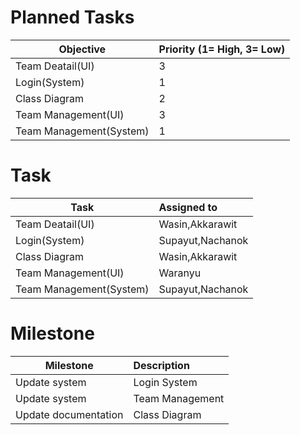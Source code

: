 # Planned Tasks
| Objective | Priority (1= High, 3= Low) |
| --------- |:-------------------------- |
| Team Deatail(UI) | 3 |
| Login(System) | 1 |
| Class Diagram | 2 |
| Team Management(UI) | 3|
| Team Management(System) | 1 |


# Task

| Task | Assigned to |
| ---- |:----------- |
| Team Deatail(UI) | Wasin,Akkarawit |
| Login(System) | Supayut,Nachanok |
| Class Diagram | Wasin,Akkarawit |
| Team Management(UI) | Waranyu |
| Team Management(System) | Supayut,Nachanok |

# Milestone

| Milestone | Description |
| --------- |:----------- |
| Update system | Login System |
| Update system | Team Management |
| Update documentation | Class Diagram |

